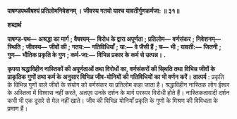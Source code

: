 **पाषण्डपथवैषश्यं प्रतिलोमनिवेशनम् ।** **जीवस्य गतयो याश्च यावतीर्गुणकर्मजा: ॥ ३१॥** 

**शब्दार्थ** 

**पाषण्ड-पथ—** **अश्रद्धा का मार्ग** **; वैषश्यम्—** **विरोध के द्वारा अपूर्णता** **; प्रतिलोम—** **वर्णसंकर** **; निवेशनम्—** **स्थिति** **; जीवस्य—** **जीवों की** **; गतय:—** **गतिविधियाँ** **; या:—** **वे जैसी हैं** **; च—** **भी** **; यावती:—** **जितनी** **; गुण—** **भौतिक प्रकृति के गुण** **; कर्म-जा:—** **विभिन्न प्रकार के कर्म से उत्पन्न।** **.** 

**कृपया श्रद्धाविहीन नास्तिकों की अपूर्णताओं तथा विरोधों का, वर्णसंकरों की सि्थति तथा** **विभिन्न जीवों के प्राकृतिक गुणों तथा कर्म के अनुसार विभिन्न जीव-योनियों की गतिविधियों** **का भी वर्णन करें।** **तात्पर्य** : प्रकृति के विभिन्न गुणों वाले जीवों के संयोग को वर्णसंकर या प्रतिलोम कहा जाता है। श्रद्धाविहीन नास्तिक लोग ईश्वर के अस्तित्व में विश्वास नहीं करते, अतएव उनके दर्शन के मार्ग परस्पर विरोधी होते हैं। नास्तिकतावादी दर्शन कभी भी एक दूसरे से मेल नहीं खाते। जीव की विभिन्न योनियाँ प्रकृति के गुणों के मिश्रण की विविधता के प्रमाण हैं।  